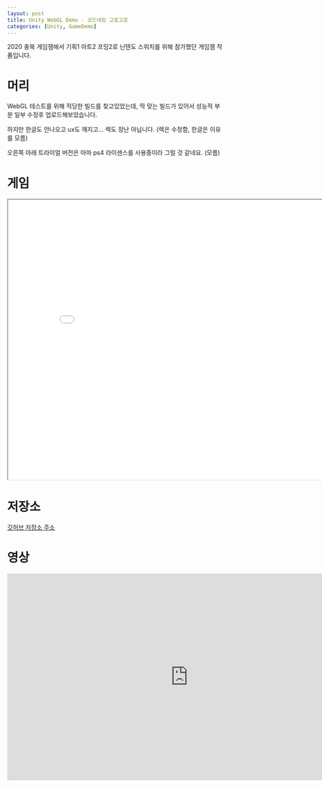 ```yaml
---
layout: post
title: Unity WebGL Demo - 코드네임 고로고로
categories: [Unity, GameDemo]
---
```


2020 충북 게임잼에서 기획1 아트2 프밍2로 닌텐도 스위치를 위해 참가했던 게임잼 작품입니다.

# 머리

WebGL 테스트를 위해 적당한 빌드를 찾고있었는데, 딱 맞는 빌드가 있어서 성능적 부분 일부 수정후 업로드해보았습니다.

하지만 한글도 안나오고 ux도 깨지고… 렉도 장난 아닙니다. (렉은 수정함, 한글은 이유를 모름)

오른쪽 아래 트라이얼 버전은 아마 ps4 라이센스를 사용중이라 그럴 것 같네요. (모름)


# 게임

<div style="text-align: center;">
    <iframe src="/unity/fn/index.html" width="840" height="650"></iframe>
</div>


# 저장소 

[깃허브 저장소 주소](https://github.com/ashuatz/ForNintendo)

# 영상

<div style="text-align: center;">
    <iframe width="840" height="480" src="https://www.youtube.com/embed/iBLdGWKnX94" title="팀 FN 코드네임 고로고로 플레이영상" frameborder="0" allow="accelerometer; autoplay; clipboard-write; encrypted-media; gyroscope; picture-in-picture; web-share" referrerpolicy="strict-origin-when-cross-origin" allowfullscreen>
    </iframe>

</div>